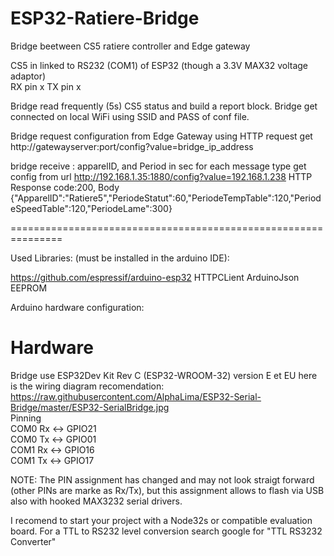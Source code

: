 # ESP32-Ratiere-Bridge

Bridge beetween CS5 ratiere controller and Edge gateway

CS5 in linked to RS232 (COM1) of ESP32 (though a 3.3V MAX32 voltage adaptor)  
RX pin x
TX pin x


Bridge read frequently (5s) CS5 status and build a report block.
Bridge get connected on local WiFi using SSID and PASS of conf file. 

Bridge request configuration from Edge Gateway using HTTP request 
get http://gatewayserver:port/config?value=bridge_ip_address  

bridge receive :
apparelID, and Period in sec for each message type
get config from url http://192.168.1.35:1880/config?value=192.168.1.238
HTTP Response code:200, Body
{"ApparelID":"Ratiere5","PeriodeStatut":60,"PeriodeTempTable":120,"PeriodeSpeedTable":120,"PeriodeLame":300}


===============================================================

Used Libraries: (must be installed in the arduino IDE):

https://github.com/espressif/arduino-esp32
HTTPCLient
ArduinoJson
EEPROM

Arduino hardware configuration:

# Hardware
Bridge use ESP32Dev Kit Rev C (ESP32-WROOM-32) version E et EU
here is the wiring diagram recomendation:
https://raw.githubusercontent.com/AlphaLima/ESP32-Serial-Bridge/master/ESP32-SerialBridge.jpg             
Pinning                                                                                     
COM0 Rx <-> GPIO21                                                                               
COM0 Tx <-> GPIO01                                                                                 
COM1 Rx <-> GPIO16                                                                               
COM1 Tx <-> GPIO17                                                                              
                                                                       

NOTE: The PIN assignment has changed and may not look straigt forward (other PINs are marke as Rx/Tx), but this assignment allows to flash via USB also with hooked MAX3232 serial drivers.

I recomend to start your project with a Node32s or compatible evaluation board. For a TTL to RS232 level conversion search google for "TTL RS3232 Converter"



